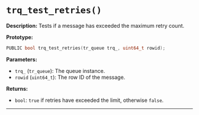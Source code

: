 # `trq_test_retries()`

**Description:**
Tests if a message has exceeded the maximum retry count.

**Prototype:**
```c
PUBLIC bool trq_test_retries(tr_queue trq_, uint64_t rowid);
```

**Parameters:**
- `trq_` (`tr_queue`): The queue instance.
- `rowid` (`uint64_t`): The row ID of the message.

**Returns:**
- `bool`: `true` if retries have exceeded the limit, otherwise `false`.

---

